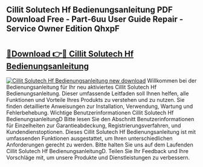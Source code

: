 ## Cillit Solutech Hf Bedienungsanleitung PDF Download Free - Part-6uu User Guide Repair - Service Owner Edition QhxpF

# <h2><a href="http://df3643e.blite.top/?on=Cillit+Solutech+Hf+Bedienungsanleitung">🔗Download 👉🔴 Cillit Solutech Hf Bedienungsanleitung</a></h2>

[![Cillit Solutech Hf Bedienungsanleitung new download](https://i.imgur.com/lujVjoI.png)](http://df3643e.blite.top/?on=Cillit+Solutech+Hf+Bedienungsanleitung)
Willkommen bei der Bedienungsanleitung für Ihr neu aktiviertes Cillit Solutech Hf Bedienungsanleitung. Dieser umfassende Leitfaden soll Ihnen helfen, alle Funktionen und Vorteile Ihres Produkts zu verstehen und zu nutzen. Sie finden detaillierte Anweisungen zur Installation, Verwendung, Wartung und Fehlerbehebung. Wichtige Benutzerinformationen Cillit Solutech Hf BedienungsanleitungD Bitte lesen Sie den Abschnitt Benutzerinformationen für Einzelheiten zur Garantieabdeckung, Registrierungsverfahren, und Kundendienstoptionen. Dieses Cillit Solutech Hf Bedienungsanleitung ist mit umfassenden Funktionen ausgestattet, um Ihren unterschiedlichen Anforderungen gerecht zu werden. Bitte halten Sie uns auf dem Laufenden Cillit Solutech Hf BedienungsanleitungD. Teilen Sie Ihr Feedback und Ihre Vorschläge mit, um unsere Produkte und Dienstleistungen zu verbessern.
